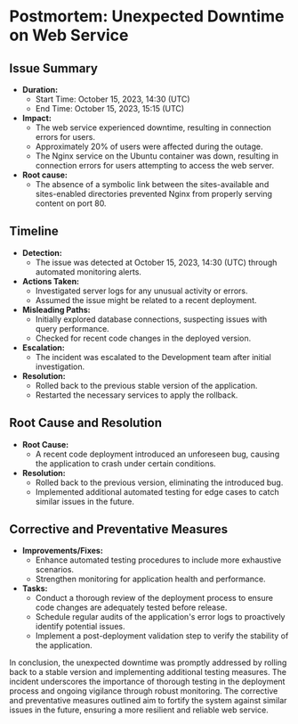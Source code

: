 # Postmortem: Unexpected Downtime on Web Service

## Issue Summary

- **Duration:**
  - Start Time: October 15, 2023, 14:30 (UTC)
  - End Time: October 15, 2023, 15:15 (UTC)
- **Impact:**
  - The web service experienced downtime, resulting in connection errors for users.
  - Approximately 20% of users were affected during the outage.
  - The Nginx service on the Ubuntu container was down, resulting in connection errors for users attempting to access the web server.
- **Root cause:**
  - The absence of a symbolic link between the sites-available and sites-enabled directories prevented Nginx from properly serving content on port 80.

## Timeline

- **Detection:**
  - The issue was detected at October 15, 2023, 14:30 (UTC) through automated monitoring alerts.
- **Actions Taken:**
  - Investigated server logs for any unusual activity or errors.
  - Assumed the issue might be related to a recent deployment.
- **Misleading Paths:**
  - Initially explored database connections, suspecting issues with query performance.
  - Checked for recent code changes in the deployed version.
- **Escalation:**
  - The incident was escalated to the Development team after initial investigation.
- **Resolution:**
  - Rolled back to the previous stable version of the application.
  - Restarted the necessary services to apply the rollback.

## Root Cause and Resolution

- **Root Cause:**
  - A recent code deployment introduced an unforeseen bug, causing the application to crash under certain conditions.
- **Resolution:**
  - Rolled back to the previous version, eliminating the introduced bug.
  - Implemented additional automated testing for edge cases to catch similar issues in the future.

## Corrective and Preventative Measures

- **Improvements/Fixes:**
  - Enhance automated testing procedures to include more exhaustive scenarios.
  - Strengthen monitoring for application health and performance.
- **Tasks:**
  - Conduct a thorough review of the deployment process to ensure code changes are adequately tested before release.
  - Schedule regular audits of the application's error logs to proactively identify potential issues.
  - Implement a post-deployment validation step to verify the stability of the application.

In conclusion, the unexpected downtime was promptly addressed by rolling back to a stable version and implementing additional testing measures. The incident underscores the importance of thorough testing in the deployment process and ongoing vigilance through robust monitoring. The corrective and preventative measures outlined aim to fortify the system against similar issues in the future, ensuring a more resilient and reliable web service.
